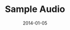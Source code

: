 ---
layout: media
title: "Sample Audio"
date: 2014-01-05
description: "Sample Audio Description"
audio: "http://www.crossroads.net/players/media/hq/htctw_03.mp3"
audio-duration: ":"
src: "/img/video/givefreedom_still.jpg"
---